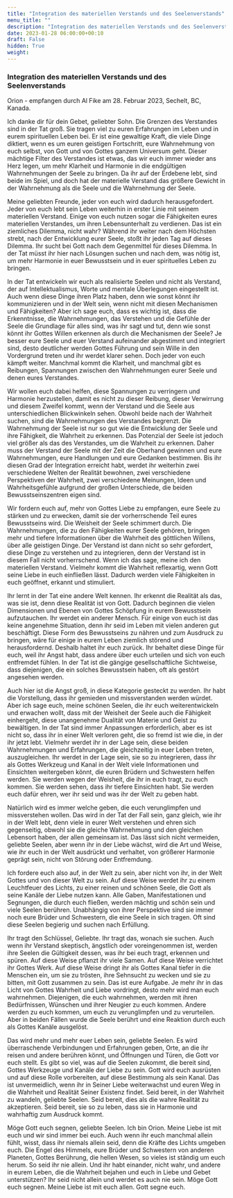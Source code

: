 ```yaml
---
title: "Integration des materiellen Verstands und des Seelenverstands"
menu_title: ""
description: "Integration des materiellen Verstands und des Seelenverstands"
date: 2023-01-28 06:00:00+00:10
draft: False
hidden: True
weight:
---
```

### Integration des materiellen Verstands und des Seelenverstands

Orion - empfangen durch Al Fike am 28. Februar 2023, Sechelt, BC, Kanada.

Ich danke dir für dein Gebet, geliebter Sohn. Die Grenzen des Verstandes sind in der Tat groß. Sie tragen viel zu euren Erfahrungen im Leben und in eurem spirituellen Leben bei. Er ist eine gewaltige Kraft, die viele Dinge diktiert, wenn es um euren geistigen Fortschritt, eure Wahrnehmung von euch selbst, von Gott und von Gottes ganzem Universum geht. Dieser mächtige Filter des Verstandes ist etwas, das wir euch immer wieder ans Herz legen, um mehr Klarheit und Harmonie in die endgültigen Wahrnehmungen der Seele zu bringen. Da ihr auf der Erdebene lebt, sind beide im Spiel, und doch hat der materielle Verstand das größere Gewicht in der Wahrnehmung als die Seele und die Wahrnehmung der Seele.

Meine geliebten Freunde, jeder von euch wird dadurch herausgefordert. Jeder von euch lebt sein Leben weiterhin in erster Linie mit seinem materiellen Verstand. Einige von euch nutzen sogar die Fähigkeiten eures materiellen Verstandes, um ihren Lebensunterhalt zu verdienen. Das ist ein ziemliches Dilemma, nicht wahr? Während ihr weiter nach dem Höchsten strebt, nach der Entwicklung eurer Seele, stoßt ihr jeden Tag auf dieses Dilemma. Ihr sucht bei Gott nach dem Gegenmittel für dieses Dilemma. In der Tat müsst ihr hier nach Lösungen suchen und nach dem, was nötig ist, um mehr Harmonie in euer Bewusstsein und in euer spirituelles Leben zu bringen.

In der Tat entwickeln wir euch als realisierte Seelen und nicht als Verstand, der auf Intellektualismus, Worte und mentale Überlegungen eingestellt ist. Auch wenn diese Dinge ihren Platz haben, denn wie sonst könnt ihr kommunizieren und in der Welt sein, wenn nicht mit diesen Mechanismen und Fähigkeiten? Aber ich sage euch, dass es wichtig ist, dass die Erkenntnisse, die Wahrnehmungen, das Verstehen und die Gefühle der Seele die Grundlage für alles sind, was ihr sagt und tut, denn wie sonst könnt ihr Gottes Willen erkennen als durch die Mechanismen der Seele? Je besser eure Seele und euer Verstand aufeinander abgestimmt und integriert sind, desto deutlicher werden Gottes Führung und sein Wille in den Vordergrund treten und ihr werdet klarer sehen. Doch jeder von euch kämpft weiter. Manchmal kommt die Klarheit, und manchmal gibt es Reibungen, Spannungen zwischen den Wahrnehmungen eurer Seele und denen eures Verstandes.

Wir wollen euch dabei helfen, diese Spannungen zu verringern und Harmonie herzustellen, damit es nicht zu dieser Reibung, dieser Verwirrung und diesem Zweifel kommt, wenn der Verstand und die Seele aus unterschiedlichen Blickwinkeln sehen. Obwohl beide nach der Wahrheit suchen, sind die Wahrnehmungen des Verstandes begrenzt. Die Wahrnehmung der Seele ist nur so gut wie die Entwicklung der Seele und ihre Fähigkeit, die Wahrheit zu erkennen. Das Potenzial der Seele ist jedoch viel größer als das des Verstandes, um die Wahrheit zu erkennen. Daher muss der Verstand der Seele mit der Zeit die Oberhand gewinnen und eure Wahrnehmungen, eure Handlungen und eure Gedanken bestimmen. Bis ihr diesen Grad der Integration erreicht habt, werdet ihr weiterhin zwei verschiedene Welten der Realität bewohnen, zwei verschiedene Perspektiven der Wahrheit, zwei verschiedene Meinungen, Ideen und Wahrheitsgefühle aufgrund der großen Unterschiede, die beiden Bewusstseinszentren eigen sind.

Wir fordern euch auf, mehr von Gottes Liebe zu empfangen, eure Seele zu stärken und zu erwecken, damit sie der vorherrschende Teil eures Bewusstseins wird. Die Weisheit der Seele schimmert durch. Die Wahrnehmungen, die zu den Fähigkeiten eurer Seele gehören, bringen mehr und tiefere Informationen über die Wahrheit des göttlichen Willens, über alle geistigen Dinge. Der Verstand ist dann nicht so sehr gefordert, diese Dinge zu verstehen und zu integrieren, denn der Verstand ist in diesem Fall nicht vorherrschend. Wenn ich das sage, meine ich den materiellen Verstand. Vielmehr kommt die Wahrheit reflexartig, wenn Gott seine Liebe in euch einfließen lässt. Dadurch werden viele Fähigkeiten in euch geöffnet, erkannt und stimuliert.

Ihr lernt in der Tat eine andere Welt kennen. Ihr erkennt die Realität als das, was sie ist, denn diese Realität ist von Gott. Dadurch beginnen die vielen Dimensionen und Ebenen von Gottes Schöpfung in eurem Bewusstsein aufzutauchen. Ihr werdet ein anderer Mensch. Für einige von euch ist das keine angenehme Situation, denn ihr seid im Leben mit vielen anderen gut beschäftigt. Diese Form des Bewusstseins zu nähren und zum Ausdruck zu bringen, wäre für einige in eurem Leben ziemlich störend und herausfordernd. Deshalb haltet ihr euch zurück. Ihr behaltet diese Dinge für euch, weil ihr Angst habt, dass andere über euch urteilen und sich von euch entfremdet fühlen. In der Tat ist die gängige gesellschaftliche Sichtweise, dass diejenigen, die ein solches Bewusstsein haben, oft als gestört angesehen werden.

Auch hier ist die Angst groß, in diese Kategorie gesteckt zu werden. Ihr habt die Vorstellung, dass ihr gemieden und missverstanden werden würdet. Aber ich sage euch, meine schönen Seelen, die ihr euch weiterentwickeln und erwachen wollt, dass mit der Weisheit der Seele auch die Fähigkeit einhergeht, diese unangenehme Dualität von Materie und Geist zu bewältigen. In der Tat sind immer Anpassungen erforderlich, aber es ist nicht so, dass ihr in einer Welt verloren geht, die so fremd ist wie die, in der ihr jetzt lebt. Vielmehr werdet ihr in der Lage sein, diese beiden Wahrnehmungen und Erfahrungen, die gleichzeitig in euer Leben treten, auszugleichen. Ihr werdet in der Lage sein, sie so zu integrieren, dass ihr als Gottes Werkzeug und Kanal in der Welt viele Informationen und Einsichten weitergeben könnt, die euren Brüdern und Schwestern helfen werden. Sie werden wegen der Weisheit, die ihr in euch tragt, zu euch kommen. Sie werden sehen, dass ihr tiefere Einsichten habt. Sie werden euch dafür ehren, wer ihr seid und was ihr der Welt zu geben habt.

Natürlich wird es immer welche geben, die euch verunglimpfen und missverstehen wollen. Das wird in der Tat der Fall sein, ganz gleich, wie ihr in der Welt lebt, denn viele in eurer Welt verstehen und ehren sich gegenseitig, obwohl sie die gleiche Wahrnehmung und den gleichen Lebensort haben, der allen gemeinsam ist. Das lässt sich nicht vermeiden, geliebte Seelen, aber wenn ihr in der Liebe wächst, wird die Art und Weise, wie ihr euch in der Welt ausdrückt und verhaltet, von größerer Harmonie geprägt sein, nicht von Störung oder Entfremdung.

Ich fordere euch also auf, in der Welt zu sein, aber nicht von ihr, in der Welt Gottes und von dieser Welt zu sein. Auf diese Weise werdet ihr zu einem Leuchtfeuer des Lichts, zu einer reinen und schönen Seele, die Gott als seine Kanäle der Liebe nutzen kann. Alle Gaben, Manifestationen und Segnungen, die durch euch fließen, werden mächtig und schön sein und viele Seelen berühren. Unabhängig von ihrer Perspektive sind sie immer noch eure Brüder und Schwestern, die eine Seele in sich tragen. Oft sind diese Seelen begierig und suchen nach Erfüllung.

Ihr tragt den Schlüssel, Geliebte. Ihr tragt das, wonach sie suchen. Auch wenn ihr Verstand skeptisch, ängstlich oder voreingenommen ist, werden ihre Seelen die Gültigkeit dessen, was ihr bei euch tragt, erkennen und spüren. Auf diese Weise pflanzt ihr viele Samen. Auf diese Weise verrichtet ihr Gottes Werk. Auf diese Weise dringt ihr als Gottes Kanal tiefer in die Menschen ein, um sie zu trösten, ihre Sehnsucht zu wecken und sie zu bitten, mit Gott zusammen zu sein. Das ist eure Aufgabe. Je mehr ihr in das Licht von Gottes Wahrheit und Liebe vordringt, desto mehr wird man euch wahrnehmen. Diejenigen, die euch wahrnehmen, werden mit ihren Bedürfnissen, Wünschen und ihrer Neugier zu euch kommen. Andere werden zu euch kommen, um euch zu verunglimpfen und zu verurteilen. Aber in beiden Fällen wurde die Seele berührt und eine Reaktion durch euch als Gottes Kanäle ausgelöst.

Das wird mehr und mehr euer Leben sein, geliebte Seelen. Es wird überraschende Verbindungen und Erfahrungen geben, Orte, an die ihr reisen und andere berühren könnt, und Öffnungen und Türen, die Gott vor euch stellt. Es gibt so viel, was auf die Seelen zukommt, die bereit sind, Gottes Werkzeuge und Kanäle der Liebe zu sein. Gott wird euch ausrüsten und auf diese Rolle vorbereiten, auf diese Bestimmung als sein Kanal. Das ist unvermeidlich, wenn ihr in Seiner Liebe weiterwachst und euren Weg in die Wahrheit und Realität Seiner Existenz findet. Seid bereit, in der Wahrheit zu wandeln, geliebte Seelen. Seid bereit, dies als die wahre Realität zu akzeptieren. Seid bereit, sie so zu leben, dass sie in Harmonie und wahrhaftig zum Ausdruck kommt.

Möge Gott euch segnen, geliebte Seelen. Ich bin Orion. Meine Liebe ist mit euch und wir sind immer bei euch. Auch wenn ihr euch manchmal allein fühlt, wisst, dass ihr niemals allein seid, denn die Kräfte des Lichts umgeben euch. Die Engel des Himmels, eure Brüder und Schwestern von anderen Planeten, Gottes Berührung, die hellen Wesen, so vieles ist ständig um euch herum. So seid ihr nie allein. Und ihr habt einander, nicht wahr, und andere in eurem Leben, die die Wahrheit bejahen und euch in Liebe und Gebet unterstützen? Ihr seid nicht allein und werdet es auch nie sein. Möge Gott euch segnen. Meine Liebe ist mit euch allen. Gott segne euch.
